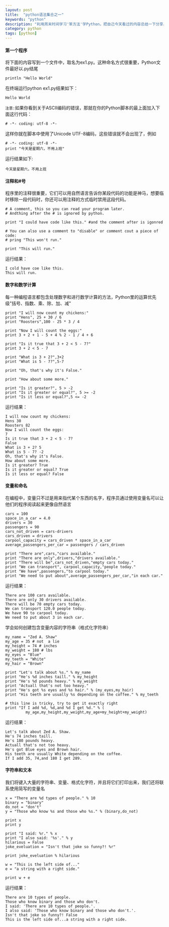 ```yaml
---
layout: post
title:  "python语法集合之一"
keywords: "python"
description: "利用周末时间学习'笨方法'学Python，把自己今天看过的内容总结一下分享出来，希望能帮到python初学者"
category: python
tags: [python]
---
```


#### 第一个程序
将下面的内容写到一个文件中，取名为ex1.py。这种命名方式很重要，Python文件最好以.py结尾

```
println "Hello World"
```
在终端运行python ex1.py结果如下：

```
Hello World
```

`注意:`如果你看到关于ASCII编码的错误，那就在你的Python脚本的最上面加入下面这行代码：

```
# -*- coding: utf-8 -*-
```
这样你就在脚本中使用了Unicode UTF-8编码，这些错误就不会出现了，例如

```
# -*- coding: utf-8 -*-
print "今天是星期六，不用上班"
```
运行结果如下:

```
今天是星期六，不用上班
```

#### 注释和#号
程序里的注释很重要，它们可以用自然语言告诉你某段代码的功能是神马，想要临时移除一段代码时，你还可以用注释的方式临时禁用这段代码。

```
# A comment, this so you can read your program later.
# Andthing after the # is ignored by python.

print "I could have code like this." #and the comment after is igonred

# You can also use a comment to "disable" or comment cout a piece of code:
# pring "This won't run."

print "This will run."
```
运行结果：

```
I cold have coe like this.
This will run.
```

#### 数字和数学计算
每一种编程语言都包含处理数字和进行数学计算的方法，Python里的运算优先级"括号、指数、乘、除、加、减"

```
print "I will now count my chickens:"
print "Hens", 25 + 30 / 6
print "Roosters",100 - 25 * 3 / 4

print "Now I will count the eggs:"
print 3 + 2 + 1 - 5 + 4 % 2 - 1 / 4 + 6

print "Is it true that 3 + 2 < 5 - 7?"
print 3 + 2 < 5 - 7

print "What is 3 + 2?",3+2
print "What is 5 - 7?",5-7

print "Oh, that's why it's False."

print "How about some more."

print "Is it greater?", 5 > -2
print "Is it greater or equal?", 5 >= -2
print "Is it less or equal?",5 <= -2
```
运行结果：

```
I will now count my chickens:
Hens 30
Roosters 82
Now I will count the eggs:
7
Is it true that 3 + 2 < 5 - 7?
False
What is 3 + 2? 5
What is 5 - 7? -2
Oh, that's why it's False.
How about some more.
Is it greater? True
Is it greater or equal? True
Is it less or equal? False
```

#### 变量和命名
在编程中，变量只不过是用来指代某个东西的名字，程序员通过使用变量名可以让他们的程序阅读起来更像自然语言

```
cars = 100
space_in_a_car = 4.0
drivers = 30
passengers = 90
cars_not_driven = cars-drivers
cars_driven = drivers
carpool_capacity = cars_driven * space_in_a_car
average_passengers_per_car = passengers / cars_driven

print "There are",cars,"cars available."
print "There are only",drivers,"drivers available."
print "There will be",cars_not_driven,"empty cars today."
print "We can transport", carpool_capacity,"people today."
print "We have",passengers,"to carpool today."
print "We need to put about",average_passengers_per_car,"in each car."
```
运行结果：

```
There are 100 cars available.
There are only 30 drivers available.
There will be 70 empty cars today.
We can transport 120.0 people today.
We have 90 to carpool today.
We need to put about 3 in each car.
```
学会如何创建包含变量内容的字符串（格式化字符串）

```
my_name = "Zed A. Shaw"
my_age = 35 # not  a lie
my_height = 74 # inches
my_weight = 180 # lbs
my_eyes = "Blue"
my_teeth = "White"
my_hair = "Brown"

print "Let's talk about %s." % my_name
print "He's %d inches taill." % my_height
print "He's %d pounds heavy." % my_weight
print "Actuall that's not too heavy."
print "He's got %s eyes and %s hair." % (my_eyes,my_hair)
print "His teeth are usually %s depending on the coffee." % my_teeth

# this line is tricky, try to get it exactly right
print "If I add %d, %d,and %d I get %d." % (
         my_age,my_height,my_weight,my_age+my_height+my_weight)
```
运行结果：

```
Let's talk about Zed A. Shaw.
He's 74 inches taill.
He's 180 pounds heavy.
Actuall that's not too heavy.
He's got Blue eyes and Brown hair.
His teeth are usually White depending on the coffee.
If I add 35, 74,and 180 I get 289.
```

#### 字符串和文本
我们将键入大量的字符串、变量、格式化字符，并且将它们打印出来，我们还将联系使用简写的变量名

```
x = "There are %d types of people." % 10
binary = "binary"
do_not = "don't"
y = "Those who know %s and those who %s." % (binary,do_not)

print x
print y

print "I said: %r." % x
print "I also said: '%s'." % y
hilarious = False
joke_eveluation = "Isn't that joke so funny?! %r"

print joke_eveluation % hilarious

w = "This is the left side of..."
e = "a string with a right side."

print w + e
```
运行结果：

```
There are 10 types of people.
Those who know binary and those who don't.
I said: 'There are 10 types of people.'.
I also said: 'Those who know binary and those who don't.'.
Isn't that joke so funny?! False
This is the left side of...a string with a right side.
```

